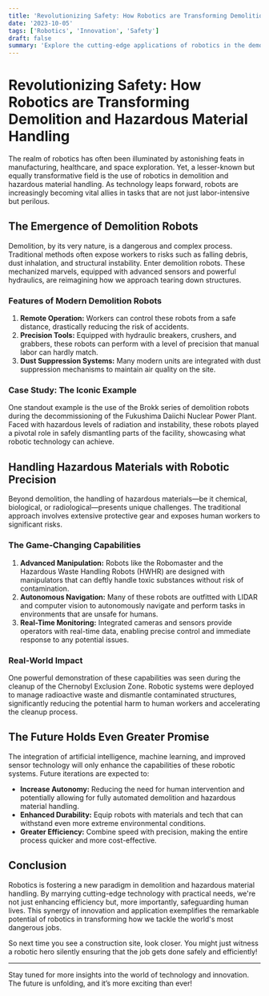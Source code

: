 ```yaml
---
title: 'Revolutionizing Safety: How Robotics are Transforming Demolition and Hazardous Material Handling'
date: '2023-10-05'
tags: ['Robotics', 'Innovation', 'Safety']
draft: false
summary: 'Explore the cutting-edge applications of robotics in the demolition and hazardous material handling sectors, and how these advancements are enhancing safety and efficiency.'
---
```


# Revolutionizing Safety: How Robotics are Transforming Demolition and Hazardous Material Handling

The realm of robotics has often been illuminated by astonishing feats in manufacturing, healthcare, and space exploration. Yet, a lesser-known but equally transformative field is the use of robotics in demolition and hazardous material handling. As technology leaps forward, robots are increasingly becoming vital allies in tasks that are not just labor-intensive but perilous.

## The Emergence of Demolition Robots

Demolition, by its very nature, is a dangerous and complex process. Traditional methods often expose workers to risks such as falling debris, dust inhalation, and structural instability. Enter demolition robots. These mechanized marvels, equipped with advanced sensors and powerful hydraulics, are reimagining how we approach tearing down structures.

### Features of Modern Demolition Robots

1. **Remote Operation:** Workers can control these robots from a safe distance, drastically reducing the risk of accidents.
2. **Precision Tools:** Equipped with hydraulic breakers, crushers, and grabbers, these robots can perform with a level of precision that manual labor can hardly match.
3. **Dust Suppression Systems:** Many modern units are integrated with dust suppression mechanisms to maintain air quality on the site.

### Case Study: The Iconic Example

One standout example is the use of the Brokk series of demolition robots during the decommissioning of the Fukushima Daiichi Nuclear Power Plant. Faced with hazardous levels of radiation and instability, these robots played a pivotal role in safely dismantling parts of the facility, showcasing what robotic technology can achieve.

## Handling Hazardous Materials with Robotic Precision

Beyond demolition, the handling of hazardous materials—be it chemical, biological, or radiological—presents unique challenges. The traditional approach involves extensive protective gear and exposes human workers to significant risks.

### The Game-Changing Capabilities

1. **Advanced Manipulation:** Robots like the Robomaster and the Hazardous Waste Handling Robots (HWHR) are designed with manipulators that can deftly handle toxic substances without risk of contamination.
2. **Autonomous Navigation:** Many of these robots are outfitted with LIDAR and computer vision to autonomously navigate and perform tasks in environments that are unsafe for humans.
3. **Real-Time Monitoring:** Integrated cameras and sensors provide operators with real-time data, enabling precise control and immediate response to any potential issues.

### Real-World Impact

One powerful demonstration of these capabilities was seen during the cleanup of the Chernobyl Exclusion Zone. Robotic systems were deployed to manage radioactive waste and dismantle contaminated structures, significantly reducing the potential harm to human workers and accelerating the cleanup process.

## The Future Holds Even Greater Promise

The integration of artificial intelligence, machine learning, and improved sensor technology will only enhance the capabilities of these robotic systems. Future iterations are expected to:

- **Increase Autonomy:** Reducing the need for human intervention and potentially allowing for fully automated demolition and hazardous material handling.
- **Enhanced Durability:** Equip robots with materials and tech that can withstand even more extreme environmental conditions.
- **Greater Efficiency:** Combine speed with precision, making the entire process quicker and more cost-effective.

## Conclusion

Robotics is fostering a new paradigm in demolition and hazardous material handling. By marrying cutting-edge technology with practical needs, we're not just enhancing efficiency but, more importantly, safeguarding human lives. This synergy of innovation and application exemplifies the remarkable potential of robotics in transforming how we tackle the world's most dangerous jobs.

So next time you see a construction site, look closer. You might just witness a robotic hero silently ensuring that the job gets done safely and efficiently!

---

Stay tuned for more insights into the world of technology and innovation. The future is unfolding, and it’s more exciting than ever!